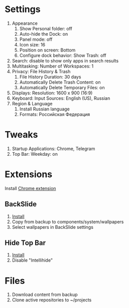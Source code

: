 # Settings
1. Appearance
	1. Show Personal folder: off
	1. Auto-hide the Dock: on
	1. Panel mode: off
	1. Icon size: 16
	1. Position on screen: Bottom
	1. Configure dock behavior: Show Trash: off
1. Search: disable to show only apps in search results
1. Multitasking: Number of Workspaces: 1
1. Privacy: File History & Trash
	1. File History Duration: 30 days
	1. Automatically Delete Trash Content: on
	1. Automatically Delete Temporary Files: on
1. Displays: Resolution: 1600 x 900 (16:9)
1. Keyboard: Input Sources: English (US), Russian
1. Region & Language
	1. Install Russian language
	1. Formats: Российская Федерация

# Tweaks
1. Startup Applications: Chrome, Telegram
1. Top Bar: Weekday: on

# Extensions
Install [Chrome extension](https://chrome.google.com/webstore/detail/gnome-shell-integration/gphhapmejobijbbhgpjhcjognlahblep)
## BackSlide
1. [Install](https://extensions.gnome.org/extension/543/backslide)
1. Copy from backup to components/system/wallpapers
1. Select wallpapers in BackSlide settings
## Hide Top Bar
1. [Install](https://extensions.gnome.org/extension/545/hide-top-bar)
1. Disable "Intellihide"

# Files
1. Download content from backup
1. Clone active repositories to ~/projects
